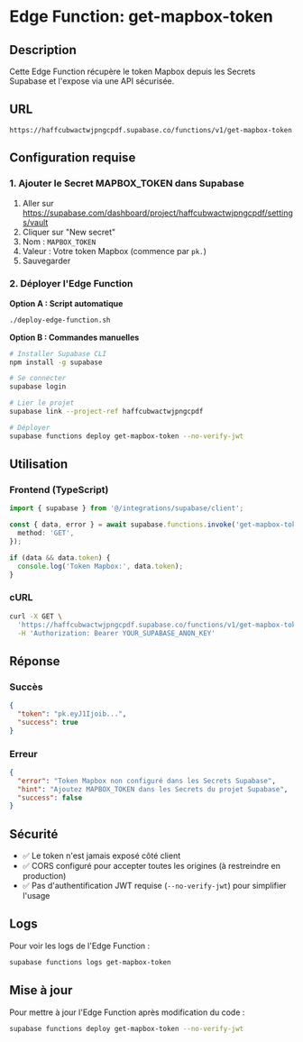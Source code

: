 # Edge Function: get-mapbox-token

## Description

Cette Edge Function récupère le token Mapbox depuis les Secrets Supabase et l'expose via une API sécurisée.

## URL

```
https://haffcubwactwjpngcpdf.supabase.co/functions/v1/get-mapbox-token
```

## Configuration requise

### 1. Ajouter le Secret MAPBOX_TOKEN dans Supabase

1. Aller sur https://supabase.com/dashboard/project/haffcubwactwjpngcpdf/settings/vault
2. Cliquer sur "New secret"
3. Nom : `MAPBOX_TOKEN`
4. Valeur : Votre token Mapbox (commence par `pk.`)
5. Sauvegarder

### 2. Déployer l'Edge Function

**Option A : Script automatique**
```bash
./deploy-edge-function.sh
```

**Option B : Commandes manuelles**
```bash
# Installer Supabase CLI
npm install -g supabase

# Se connecter
supabase login

# Lier le projet
supabase link --project-ref haffcubwactwjpngcpdf

# Déployer
supabase functions deploy get-mapbox-token --no-verify-jwt
```

## Utilisation

### Frontend (TypeScript)

```typescript
import { supabase } from '@/integrations/supabase/client';

const { data, error } = await supabase.functions.invoke('get-mapbox-token', {
  method: 'GET',
});

if (data && data.token) {
  console.log('Token Mapbox:', data.token);
}
```

### cURL

```bash
curl -X GET \
  'https://haffcubwactwjpngcpdf.supabase.co/functions/v1/get-mapbox-token' \
  -H 'Authorization: Bearer YOUR_SUPABASE_ANON_KEY'
```

## Réponse

### Succès

```json
{
  "token": "pk.eyJ1Ijoib...",
  "success": true
}
```

### Erreur

```json
{
  "error": "Token Mapbox non configuré dans les Secrets Supabase",
  "hint": "Ajoutez MAPBOX_TOKEN dans les Secrets du projet Supabase",
  "success": false
}
```

## Sécurité

- ✅ Le token n'est jamais exposé côté client
- ✅ CORS configuré pour accepter toutes les origines (à restreindre en production)
- ✅ Pas d'authentification JWT requise (`--no-verify-jwt`) pour simplifier l'usage

## Logs

Pour voir les logs de l'Edge Function :

```bash
supabase functions logs get-mapbox-token
```

## Mise à jour

Pour mettre à jour l'Edge Function après modification du code :

```bash
supabase functions deploy get-mapbox-token --no-verify-jwt
```

